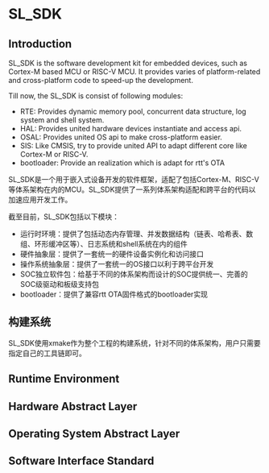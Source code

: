 # SL_SDK

## Introduction

SL_SDK is the software development kit for embedded devices, such as Cortex-M based MCU or RISC-V MCU. It provides varies of platform-related and cross-platform code to speed-up the development.

Till now, the SL_SDK is consist of following modules:

* RTE: Provides dynamic memory pool, concurrent data structure, log system and shell system.
* HAL: Provides united hardware devices instantiate and access api.
* OSAL: Provides united OS api to make cross-platform easier.
* SIS: Like CMSIS, try to provide united API to adapt different core like Cortex-M or RISC-V.
* bootloader: Provide an realization which is adapt for rtt's OTA

SL_SDK是一个用于嵌入式设备开发的软件框架，适配了包括Cortex-M、RISC-V等体系架构在内的MCU。SL_SDK提供了一系列体系架构适配和跨平台的代码以加速应用开发工作。

截至目前，SL_SDK包括以下模块：

* 运行时环境：提供了包括动态内存管理、并发数据结构（链表、哈希表、数组、环形缓冲区等）、日志系统和shell系统在内的组件
* 硬件抽象层：提供了一套统一的硬件设备实例化和访问接口
* 操作系统抽象层：提供了一套统一的OS接口以利于跨平台开发
* SOC独立软件包：给基于不同的体系架构而设计的SOC提供统一、完善的SOC级驱动和板级支持包
* bootloader：提供了兼容rtt OTA固件格式的bootloader实现

## 构建系统

SL_SDK使用xmake作为整个工程的构建系统，针对不同的体系架构，用户只需要指定自己的工具链即可。

## Runtime Environment

## Hardware Abstract Layer

## Operating System Abstract Layer

## Software Interface Standard
